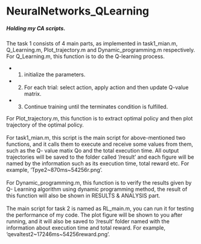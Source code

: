 # NeuralNetworks_QLearning
##### Holding my CA scripts.

The task 1 consists of 4 main parts, as implemented in task1_mian.m, Q_Learning.m, Plot_trajectory.m and Dynamic_programming.m respectively.
For Q_Learning.m, this function is to do the Q-learning process. 
- 1) initialize the parameters.
- 2) For each trial: select action, apply action and then update Q-value matrix.
- 3) Continue training until the terminates condition is fulfilled.

For Plot_trajectory.m, this function is to extract optimal policy and then plot trajectory of the optimal policy. <br /> <br />
For task1_mian.m, this script is the main script for above-mentioned two functions, and it calls them to execute and receive some values from them, such as the Q- value matix Qo and the total execution time. All output trajectories will be saved to the folder called ‘/result’ and each figure will be named by the information such as its execution time, total reward etc. For example, ‘Tpye2~870ms~54256r.png’. <br /> <br />
For Dynamic_programming.m, this function is to verify the results given by Q- Learning algorithm using dynamic programming method, the result of this function will also be shown in RESULTS & ANALYSIS part. <br /> <br />
The main script for task 2 is named as RL_main.m, you can run it for testing the performance of my code. The plot figure will be shown to you after running, and it will also be saved to ‘/result’ folder named with the information about execution time and total reward. For example, ‘qevaltest2~17246ms~54256reward.png’.

